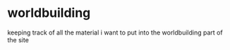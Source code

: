 # worldbuilding
keeping track of all the material i want to put into the worldbuilding part of the site
